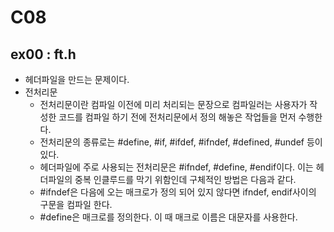 # C08
## ex00 : ft.h
* 헤더파일을 만드는 문제이다.
* 전처리문
  - 전처리문이란 컴파일 이전에 미리 처리되는 문장으로 컴파일러는 사용자가 작성한 코드를 컴파일 하기 전에 전처리문에서 정의 해놓은 작업들을 먼저 수행한다.
  - 전처리문의 종류로는 #define, #if, #ifdef, #ifndef, #defined, #undef 등이 있다.
  - 헤더파일에 주로 사용되는 전처리문은 #ifndef, #define, #endif이다. 이는 헤더파일의 중복 인클루드를 막기 위함인데 구체적인 방법은 다음과 같다.
  - #ifndef은 다음에 오는 매크로가 정의 되어 있지 않다면 ifndef, endif사이의 구문을 컴파일 한다.
  - #define은 매크로를 정의한다. 이 때 매크로 이름은 대문자를 사용한다.
